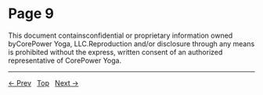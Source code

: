 # Page 9

This document containsconfidential or proprietary information owned byCorePower Yoga, LLC.Reproduction and/or disclosure through any means is prohibited without the express, written consent of an authorized representative of CorePower Yoga.


---
[← Prev](/pages/page-008.md) &nbsp; [Top](/index.md) &nbsp; [Next →](/pages/page-010.md)
